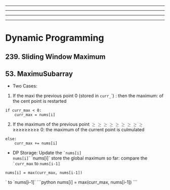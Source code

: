 <!DOCTYPE html>
<html>

<head>
  <meta charset="utf-8">
  <meta name="viewport" content="width=device-width, initial-scale=1.0">
  <title>Dynamic Programming</title>
  <link rel="stylesheet" href="https://stackedit.io/style.css" />
</head>

<body class="stackedit">
  <div class="stackedit__html"><hr>
<hr>
<hr>
<hr>
<h1 id="dynamic-programming">Dynamic Programming</h1>
<h2 id="sliding-window-maximum">239. Sliding Window Maximum</h2>
<h2 id="maximum-subarray">53. MaximuSubarray</h2>
<ul>
<li>Two Cases:</li>
</ul>
<ol>
<li>If the maxi the previous point  0 (stored in <code>curr_</code>`) : then the maximum: of the cent point is restarted</li>
</ol>
<pre class="  language-python"><code class="prism  language-python"><span class="token keyword">if</span> curr_max <span class="token operator">&lt;</span> <span class="token number">0</span><span class="token punctuation">:</span>
	curr_max <span class="token operator">=</span> nums<span class="token punctuation">[</span>i<span class="token punctuation">]</span>
</code></pre>
<ol start="2">
<li>If the maximum of the previous point <span class="katex--inline"><span class="katex"><span class="katex-mathml"><math><semantics><mrow><mo>≥</mo><mo>≥</mo><mo>≥</mo><mo>≥</mo><mo>≥</mo><mo>≥</mo><mo>≥</mo><mo>≥</mo><mo>≥</mo></mrow><annotation encoding="application/x-tex">≥≥≥≥\geq≥≥≥≥</annotation></semantics></math></span><span class="katex-html" aria-hidden="true"><span class="base"><span class="strut" style="height: 0.77194em; vertical-align: -0.13597em;"></span><span class="mrel">≥</span></span><span class="base"><span class="strut" style="height: 0.77194em; vertical-align: -0.13597em;"></span><span class="mrel">≥</span></span><span class="base"><span class="strut" style="height: 0.77194em; vertical-align: -0.13597em;"></span><span class="mrel">≥</span></span><span class="base"><span class="strut" style="height: 0.77194em; vertical-align: -0.13597em;"></span><span class="mrel">≥</span></span><span class="base"><span class="strut" style="height: 0.77194em; vertical-align: -0.13597em;"></span><span class="mrel">≥</span></span><span class="base"><span class="strut" style="height: 0.77194em; vertical-align: -0.13597em;"></span><span class="mrel">≥</span></span><span class="base"><span class="strut" style="height: 0.77194em; vertical-align: -0.13597em;"></span><span class="mrel">≥</span></span><span class="base"><span class="strut" style="height: 0.77194em; vertical-align: -0.13597em;"></span><span class="mrel">≥</span></span><span class="base"><span class="strut" style="height: 0.77194em; vertical-align: -0.13597em;"></span><span class="mrel">≥</span></span></span></span></span> 0: the maximum of the current point is culmulated</li>
</ol>
<pre class="  language-python"><code class="prism  language-python"><span class="token keyword">else</span><span class="token punctuation">:</span>
	curr_max <span class="token operator">+=</span> nums<span class="token punctuation">[</span>i<span class="token punctuation">]</span>
</code></pre>
<ul>
<li>DP Storage: Update the <code>`nums[i]</code><br>
<code>nums[i]</code>`
`nums[i]` store the global maximum so far: compare the <code>`curr_max</code> to <code>nums[i-1]</code></li>
</ul>
<pre class="  language-python"><code class="prism  language-python">nums<span class="token punctuation">[</span>i<span class="token punctuation">]</span> <span class="token operator">=</span> <span class="token builtin">max</span><span class="token punctuation">(</span>curr_max<span class="token punctuation">,</span> nums<span class="token punctuation">[</span>i<span class="token number">-1</span><span class="token punctuation">]</span><span class="token punctuation">)</span>
</code></pre>` to `nums[i-1]`
```python
nums[i] = max(curr_max, nums[i-1])
```
</div>
</body>

</html>
<!--stackedit_data:
eyJoaXN0b3J5IjpbODYyOTcxNzY0XX0=
-->